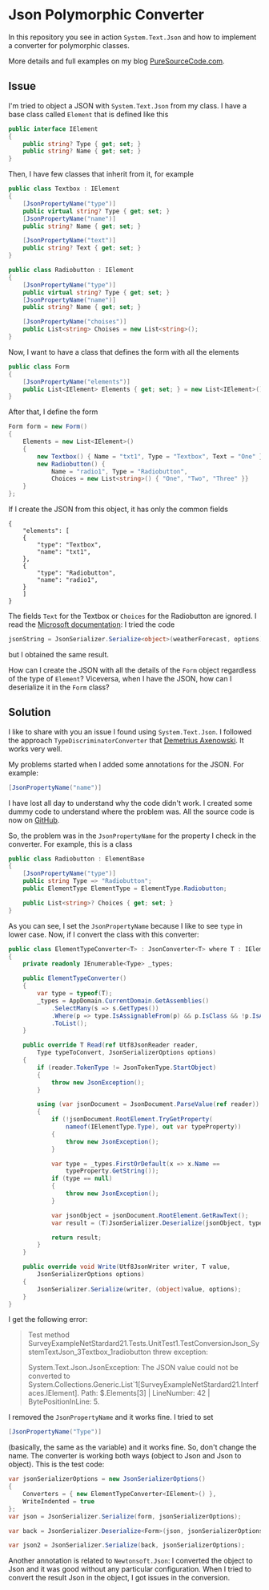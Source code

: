 # Json Polymorphic Converter
In this repository you see in action `System.Text.Json` and how to implement a converter for polymorphic classes.

More details and full examples on my blog [PureSourceCode.com](https://www.puresourcecode.com/).

## Issue

I'm tried to object a JSON with `System.Text.Json` from my class. I have a base class called `Element` that is defined like this

```csharp
public interface IElement
{
    public string? Type { get; set; }
    public string? Name { get; set; }
}
```

Then, I have few classes that inherit from it, for example

```csharp
public class Textbox : IElement
{
    [JsonPropertyName("type")]
    public virtual string? Type { get; set; }
    [JsonPropertyName("name")]
    public string? Name { get; set; }

    [JsonPropertyName("text")]
    public string? Text { get; set; }
}

public class Radiobutton : IElement
{
    [JsonPropertyName("type")]
    public virtual string? Type { get; set; }
    [JsonPropertyName("name")]
    public string? Name { get; set; }

    [JsonPropertyName("choises")]
    public List<string> Choises = new List<string>();
}
```

Now, I want to have a class that defines the form with all the elements

```csharp
public class Form
{
    [JsonPropertyName("elements")]
    public List<IElement> Elements { get; set; } = new List<IElement>();
}
```

After that, I define the form

```csharp
Form form = new Form()
{
    Elements = new List<IElement>()
    {
        new Textbox() { Name = "txt1", Type = "Textbox", Text = "One" },
        new Radiobutton() { 
            Name = "radio1", Type = "Radiobutton",
            Choices = new List<string>() { "One", "Two", "Three" }}
    }
};
```

If I create the JSON from this object, it has only the common fields

```
{
    "elements": [
    {
        "type": "Textbox",
        "name": "txt1",
    },
    {
        "type": "Radiobutton",
        "name": "radio1",
    }
    ]
}
```

The fields `Text` for the Textbox or `Choices` for the Radiobutton are ignored. I read the [Microsoft documentation](https://docs.microsoft.com/en-us/dotnet/standard/serialization/system-text-json-polymorphism): I tried the code

```csharp
jsonString = JsonSerializer.Serialize<object>(weatherForecast, options);
```

but I obtained the same result.

How can I create the JSON with all the details of the `Form` object regardless of the type of `Element`? Viceversa, when I have the JSON, how can I deserialize it in the `Form` class?

## Solution

I like to share with you an issue I found using `System.Text.Json`. I followed the approach `TypeDiscriminatorConverter` that [Demetrius Axenowski][1]. It works very well.

My problems started when I added some annotations for the JSON. For example:

```csharp
[JsonPropertyName("name")]
```

I have lost all day to understand why the code didn't work. I created some dummy code to understand where the problem was. All the source code is now on [GitHub][2].

So, the problem was in the `JsonPropertyName` for the property I check in the converter. For example, this is a class

```csharp
public class Radiobutton : ElementBase
{
    [JsonPropertyName("type")]
    public string Type => "Radiobutton";
    public ElementType ElementType = ElementType.Radiobutton;

    public List<string>? Choices { get; set; }
}
```

As you can see, I set the `JsonPropertyName` because I like to see `type` in lower case. Now, if I convert the class with this converter:

```csharp
public class ElementTypeConverter<T> : JsonConverter<T> where T : IElementType
{
    private readonly IEnumerable<Type> _types;

    public ElementTypeConverter()
    {
        var type = typeof(T);
        _types = AppDomain.CurrentDomain.GetAssemblies()
            .SelectMany(s => s.GetTypes())
            .Where(p => type.IsAssignableFrom(p) && p.IsClass && !p.IsAbstract)
            .ToList();
    }

    public override T Read(ref Utf8JsonReader reader, 
        Type typeToConvert, JsonSerializerOptions options)
    {
        if (reader.TokenType != JsonTokenType.StartObject)
        {
            throw new JsonException();
        }

        using (var jsonDocument = JsonDocument.ParseValue(ref reader))
        {
            if (!jsonDocument.RootElement.TryGetProperty(
                nameof(IElementType.Type), out var typeProperty))
            {
                throw new JsonException();
            }

            var type = _types.FirstOrDefault(x => x.Name == 
                typeProperty.GetString());
            if (type == null)
            {
                throw new JsonException();
            }

            var jsonObject = jsonDocument.RootElement.GetRawText();
            var result = (T)JsonSerializer.Deserialize(jsonObject, type, options);

            return result;
        }
    }

    public override void Write(Utf8JsonWriter writer, T value, 
        JsonSerializerOptions options)
    {
        JsonSerializer.Serialize(writer, (object)value, options);
    }
}
```

I get the following error:

> Test method SurveyExampleNetStardard21.Tests.UnitTest1.TestConversionJson_SystemTextJson_3Textbox_1radiobutton threw exception:
>
> System.Text.Json.JsonException: The JSON value could not be converted to System.Collections.Generic.List`1[SurveyExampleNetStardard21.Interfaces.IElement]. Path: $.Elements[3] | LineNumber: 42 | BytePositionInLine: 5.

I removed the `JsonPropertyName` and it works fine. I tried to set

```csharp
[JsonPropertyName("Type")]
```

(basically, the same as the variable) and it works fine. So, don't change the name. The converter is working both ways (object to Json and Json to object). This is the test code:

```csharp
var jsonSerializerOptions = new JsonSerializerOptions()
{
    Converters = { new ElementTypeConverter<IElement>() },
    WriteIndented = true
};
var json = JsonSerializer.Serialize(form, jsonSerializerOptions);

var back = JsonSerializer.Deserialize<Form>(json, jsonSerializerOptions);

var json2 = JsonSerializer.Serialize(back, jsonSerializerOptions);
```

Another annotation is related to `Newtonsoft.Json`: I converted the object to Json and it was good without any particular configuration. When I tried to convert the result Json in the object, I got issues in the conversion. 

  [1]: https://stackoverflow.com/users/4040476/demetrius-axenowski
  [2]: https://github.com/erossini/JsonPolymorphicConverter
